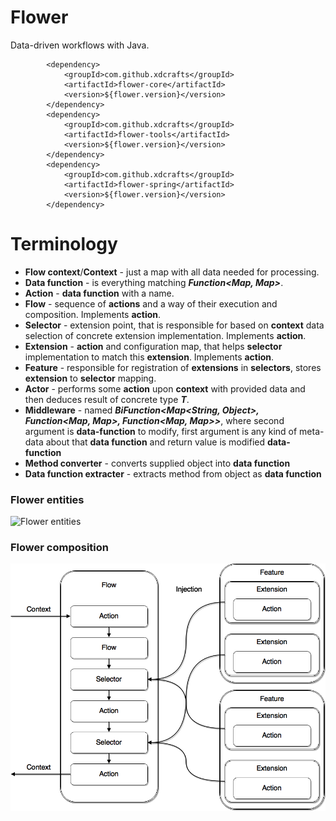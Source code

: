 # Flower

Data-driven workflows with Java.

            <dependency>
                <groupId>com.github.xdcrafts</groupId>
                <artifactId>flower-core</artifactId>
                <version>${flower.version}</version>
            </dependency>
            <dependency>
                <groupId>com.github.xdcrafts</groupId>
                <artifactId>flower-tools</artifactId>
                <version>${flower.version}</version>
            </dependency>            
            <dependency>
                <groupId>com.github.xdcrafts</groupId>
                <artifactId>flower-spring</artifactId>
                <version>${flower.version}</version>
            </dependency>

# Terminology

* **Flow context**/**Context** - just a map with all data needed for processing.
* **Data function** - is everything matching ***Function<Map, Map>***.
* **Action** - **data function** with a name.
* **Flow** - sequence of **actions** and a way of their execution and composition. Implements **action**.
* **Selector** - extension point, that is responsible for based on **context** data selection of concrete extension implementation. Implements **action**.
* **Extension** - **action** and configuration map, that helps **selector** implementation to match this **extension**. Implements **action**.
* **Feature** - responsible for registration of **extensions** in **selectors**, stores **extension** to **selector** mapping.
* **Actor** - performs some **action** upon **context** with provided data and then deduces result of concrete type ***T***. 
* **Middleware** - named ***BiFunction<Map<String, Object>, Function<Map, Map>, Function<Map, Map>>***,
where second argument is **data-function** to modify, first argument is any kind of meta-data about that **data function**
and return value is modified **data-function**
* **Method converter** - converts supplied object into **data function**
* **Data function extracter** - extracts method from object as **data function**

### Flower entities
![Flower entities](flower-interfaces.png "Flower interfaces")

### Flower composition
![Flower composition](flower-composition.png "Flower composition")

